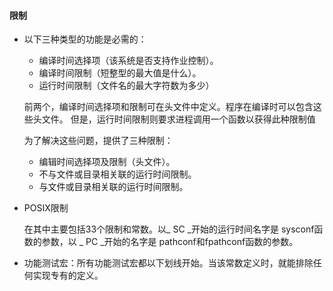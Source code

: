 #### 限制

* 以下三种类型的功能是必需的：

  * 编译时间选择项（该系统是否支持作业控制）。
  * 编译时间限制（短整型的最大值是什么）。
  * 运行时间限制（文件名的最大字符数为多少）

  前两个，编译时间选择项和限制可在头文件中定义。程序在编译时可以包含这些头文件。
  但是，运行时间限制则要求进程调用一个函数以获得此种限制值

  为了解决这些问题，提供了三种限制：

  * 编辑时间选择项及限制（头文件）。
  * 不与文件或目录相关联的运行时间限制。
  * 与文件或目录相关联的运行时间限制。

* POSIX限制

  在其中主要包括33个限制和常数。以_ SC _开始的运行时间名字是 sysconf函数的参数，以 _ PC _开始的名字是 pathconf和fpathconf函数的参数。

* 功能测试宏：所有功能测试宏都以下划线开始。当该常数定义时，就能排除任何实现专有的定义。

  ​